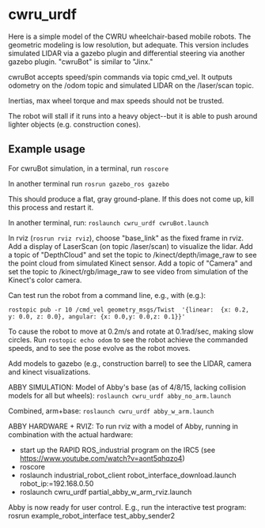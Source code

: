 # cwru_urdf
Here is a simple model of the CWRU wheelchair-based mobile robots.  The geometric modeling is low resolution, but adequate.  This version includes simulated LIDAR via a gazebo plugin and differential steering via another gazebo plugin.  "cwruBot" is similar to "Jinx."

cwruBot accepts speed/spin commands via topic cmd_vel.  It outputs odometry on the /odom topic and simulated LIDAR on the /laser/scan topic.  

Inertias, max wheel torque and max speeds should not be trusted.

The robot will stall if it runs into a heavy object--but it is able to push around lighter objects (e.g. construction cones).

## Example usage
For cwruBot simulation, in a terminal, run `roscore`

In another terminal run `rosrun gazebo_ros gazebo`  

This should produce a flat, gray ground-plane.  If this does not come up, kill this process and restart it.

In another terminal, run:
 `roslaunch cwru_urdf cwruBot.launch`

In rviz (`rosrun rviz rviz`), choose "base_link" as the fixed frame in rviz. 
Add a display of LaserScan (on topic /laser/scan) to visualize the lidar.
Add a topic of "DepthCloud" and set the topic to /kinect/depth/image_raw to see the point cloud from simulated Kinect sensor.
Add a topic of "Camera" and set the topic to /kinect/rgb/image_raw to see video from simulation of the Kinect's color camera.

Can test run the robot from a command line, e.g., with (e.g.):

`rostopic pub -r 10 /cmd_vel geometry_msgs/Twist  '{linear:  {x: 0.2, y: 0.0, z: 0.0}, angular: {x: 0.0,y: 0.0,z: 0.1}}'`

To cause the robot to move at 0.2m/s and rotate at 0.1rad/sec, making slow circles.
Run `rostopic echo odom` to see the robot achieve the commanded speeds, and to see the pose evolve as the robot moves.

Add models to gazebo (e.g., construction barrel) to see the LIDAR, camera and kinect visualizations.

ABBY SIMULATION:
Model of Abby's base (as of 4/8/15, lacking collision models for all but wheels):
`roslaunch cwru_urdf abby_no_arm.launch`

Combined, arm+base:
`roslaunch cwru_urdf abby_w_arm.launch`

ABBY HARDWARE + RVIZ:
To run rviz with a model of Abby, running in combination with the actual hardware:
*	start up the RAPID ROS_industrial program on the IRC5 (see https://www.youtube.com/watch?v=aont5qhqzo4)
*	roscore
* 	roslaunch industrial_robot_client robot_interface_download.launch robot_ip:=192.168.0.50
*	roslaunch cwru_urdf partial_abby_w_arm_rviz.launch

Abby is now ready for user control.  E.g., run the interactive test program:
	rosrun example_robot_interface test_abby_sender2



